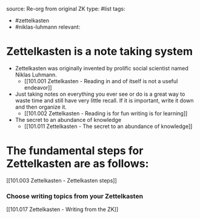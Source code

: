 source: Re-org from original ZK
type: #list 
tags: 
- #zettelkasten
- #niklas-luhmann
relevant:

# Zettelkasten is a note taking system

- Zettelkasten was originally invented by prolific social scientist named Niklas Luhmann.
	- [[101.001 Zettelkasten - Reading in and of itself is not a useful endeavor]]
- Just taking notes on everything you ever see or do is a great way to waste time and still have very little recall. If it is important, write it down and then organize it.
	- [[101.002 Zettelkasten - Reading is for fun writing is for learning]]
- The secret to an abundance of knowledge
	- [[101.011 Zettelkasten - The secret to an abundance of knowledge]]

# The fundamental steps for Zettelkasten are as follows:

[[101.003 Zettelkasten - Zettelkasten steps]]



### Choose writing topics from your Zettelkasten

[[101.017 Zettelkasten - Writing from the ZK]]
